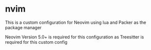 # nvim

This is a custom configuration for Neovim using lua and Packer as the package manager

Neovim Version 5.0+ is required for this configuration as Treesitter is required for this custom config
